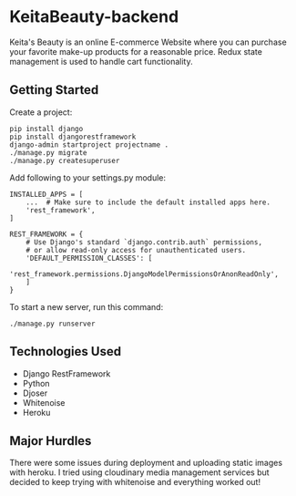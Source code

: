 # KeitaBeauty-backend
Keita's Beauty is an online E-commerce Website where you can purchase your favorite make-up products for a reasonable price. Redux state management is used to handle cart functionality.
	
## Getting Started

Create a project:
```
pip install django
pip install djangorestframework
django-admin startproject projectname .
./manage.py migrate
./manage.py createsuperuser
```
Add following to your settings.py module:
```
INSTALLED_APPS = [
    ...  # Make sure to include the default installed apps here.
    'rest_framework',
]

REST_FRAMEWORK = {
    # Use Django's standard `django.contrib.auth` permissions,
    # or allow read-only access for unauthenticated users.
    'DEFAULT_PERMISSION_CLASSES': [
        'rest_framework.permissions.DjangoModelPermissionsOrAnonReadOnly',
    ]
}
```

To start a new server, run this command:
```
./manage.py runserver
```
## Technologies Used

- Django RestFramework
- Python
- Djoser
- Whitenoise
- Heroku

## Major Hurdles
There were some issues during deployment and uploading static images with heroku. I tried using cloudinary media management services but decided to keep trying with whitenoise and everything worked out! 
